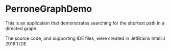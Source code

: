 # PerroneGraphDemo

This is an application that demonstrates searching for the shortest path in a directed graph.

The source code, and supporting IDE files, were created in JetBrains IntelliJ 2018.1 IDE. 


